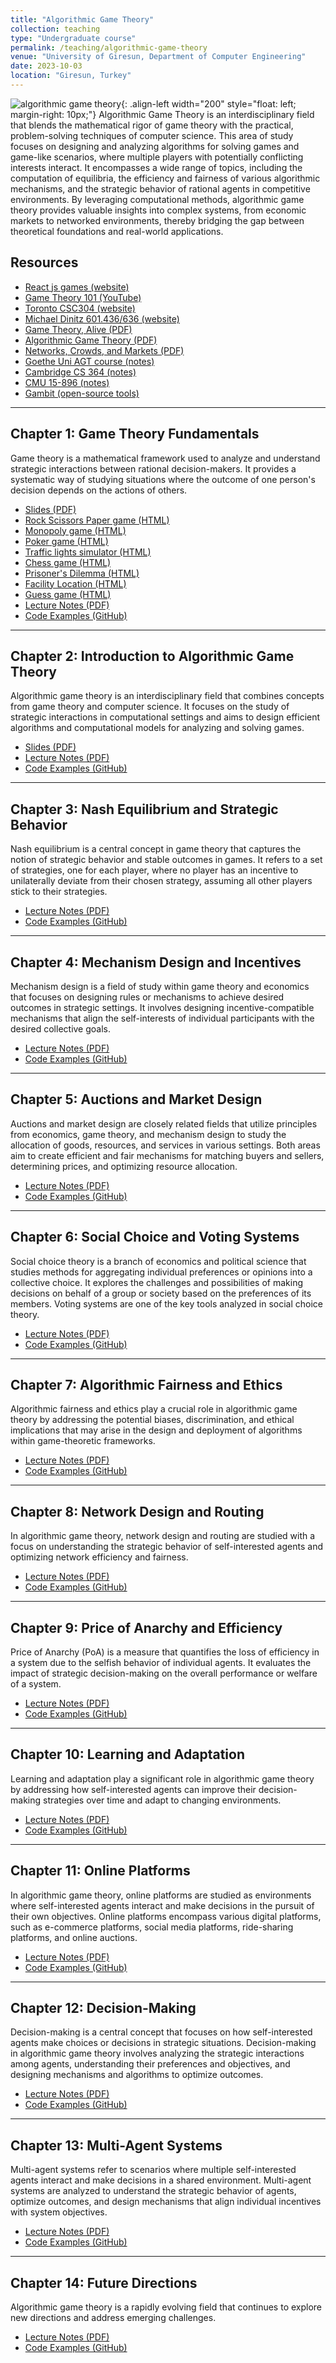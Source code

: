 ```yaml
---
title: "Algorithmic Game Theory"
collection: teaching
type: "Undergraduate course"
permalink: /teaching/algorithmic-game-theory
venue: "University of Giresun, Department of Computer Engineering"
date: 2023-10-03
location: "Giresun, Turkey"
---
```


![algorithmic game theory](/images/teaching/algorithmic-game-theory-course.webp){: .align-left width="200" style="float: left; margin-right: 10px;"} 
Algorithmic Game Theory is an interdisciplinary field that blends the mathematical rigor of game theory with the practical, problem-solving techniques of computer science. This area of study focuses on designing and analyzing algorithms for solving games and game-like scenarios, where multiple players with potentially conflicting interests interact. It encompasses a wide range of topics, including the computation of equilibria, the efficiency and fairness of various algorithmic mechanisms, and the strategic behavior of rational agents in competitive environments. By leveraging computational methods, algorithmic game theory provides valuable insights into complex systems, from economic markets to networked environments, thereby bridging the gap between theoretical foundations and real-world applications.

## Resources

- [React js games (website)](https://reactjsexample.com/tag/games/)
- [Game Theory 101 (YouTube)](https://www.youtube.com/watch?v=IotsMu1J8fA&list=PL102B69CCA6049B6C)
- [Toronto CSC304 (website)](https://www.cs.toronto.edu/~nisarg/teaching/304f19/)
- [Michael Dinitz 601.436/636 (website)](https://www.cs.jhu.edu/~mdinitz/classes/AGT/Spring2022/)
- [Game Theory, Alive (PDF)](https://homes.cs.washington.edu/~karlin/GameTheoryBook.pdf)
- [Algorithmic Game Theory (PDF)](https://www.cs.cmu.edu/~sandholm/cs15-892F13/algorithmic-game-theory.pdf)
- [Networks, Crowds, and Markets (PDF)](https://www.cs.cornell.edu/home/kleinber/networks-book/networks-book.pdf)
- [Goethe Uni AGT course (notes)](https://algo.cs.uni-frankfurt.de/lehre/agt/winter2223/agt2223.shtml)
- [Cambridge CS 364 (notes)](https://timroughgarden.org/f13/f13.html)
- [CMU 15-896 (notes)](https://www.cs.cmu.edu/~arielpro/15896s16/schedule.html)
- [Gambit (open-source tools)](https://gambit.sourceforge.net/)

---

## Chapter 1: Game Theory Fundamentals

Game theory is a mathematical framework used to analyze and understand strategic interactions between rational decision-makers. It provides a systematic way of studying situations where the outcome of one person's decision depends on the actions of others.

- [Slides (PDF)](../files/agt/slides/Bolum_01_Oyun_Kurami_Temelleri.pdf)
- [Rock Scissors Paper game (HTML)](../files/agt/slides/Bolum_01_Rock_Scissors_Paper.html)
- [Monopoly game (HTML)](../files/agt/slides/Bolum_01_Monopoly/index.html)
- [Poker game (HTML)](../files/agt/slides/Bolum_01_Poker/poker.html)
- [Traffic lights simulator (HTML)](../files/agt/slides/Bolum_01_Traffic_Lights.html)
- [Chess game (HTML)](../files/agt/slides/Bolum_01_Chess.html)
- [Prisoner's Dilemma (HTML)](../files/agt/slides/Bolum_01_Prisoners_Dilemma.html)
- [Facility Location (HTML)](../files/agt/slides/Bolum_01_Facility_Location.html)
- [Guess game (HTML)](../files/agt/slides/Bolum_01_Guess_Avarage.html)
- [Lecture Notes (PDF)](../files/agt/Chapter_01_Game_Theory_Fundamentals.pdf)
- [Code Examples (GitHub)](https://github.com/sercankulcu/agt/tree/main)

---

## Chapter 2: Introduction to Algorithmic Game Theory

Algorithmic game theory is an interdisciplinary field that combines concepts from game theory and computer science. It focuses on the study of strategic interactions in computational settings and aims to design efficient algorithms and computational models for analyzing and solving games.

- [Slides (PDF)](../files/agt/slides/Bolum_02_Oyun_Kuramina_Giris.pdf)
- [Lecture Notes (PDF)](../files/agt/Chapter_02_Introduction_to_Algorithmic_Game_Theory.pdf)
- [Code Examples (GitHub)](https://github.com/sercankulcu/agt/tree/main)

---

## Chapter 3: Nash Equilibrium and Strategic Behavior

Nash equilibrium is a central concept in game theory that captures the notion of strategic behavior and stable outcomes in games. It refers to a set of strategies, one for each player, where no player has an incentive to unilaterally deviate from their chosen strategy, assuming all other players stick to their strategies.

- [Lecture Notes (PDF)](../files/agt/Chapter_03_Nash_Equilibrium_and_Strategic_Behavior.pdf)
- [Code Examples (GitHub)](https://github.com/sercankulcu/agt/tree/main)

---

## Chapter 4: Mechanism Design and Incentives

Mechanism design is a field of study within game theory and economics that focuses on designing rules or mechanisms to achieve desired outcomes in strategic settings. It involves designing incentive-compatible mechanisms that align the self-interests of individual participants with the desired collective goals.

- [Lecture Notes (PDF)](../files/agt/Chapter_04_Mechanism_Design_and_Incentives.pdf)
- [Code Examples (GitHub)](https://github.com/sercankulcu/agt/tree/main)

---

## Chapter 5: Auctions and Market Design

Auctions and market design are closely related fields that utilize principles from economics, game theory, and mechanism design to study the allocation of goods, resources, and services in various settings. Both areas aim to create efficient and fair mechanisms for matching buyers and sellers, determining prices, and optimizing resource allocation.

- [Lecture Notes (PDF)](../files/agt/Chapter_05_Auctions_and_Market_Design.pdf)
- [Code Examples (GitHub)](https://github.com/sercankulcu/agt/tree/main)

---

## Chapter 6: Social Choice and Voting Systems

Social choice theory is a branch of economics and political science that studies methods for aggregating individual preferences or opinions into a collective choice. It explores the challenges and possibilities of making decisions on behalf of a group or society based on the preferences of its members. Voting systems are one of the key tools analyzed in social choice theory.

- [Lecture Notes (PDF)](../files/agt/Chapter_06_Social_Choice_and_Voting_Systems.pdf)
- [Code Examples (GitHub)](https://github.com/sercankulcu/agt/tree/main)

---

## Chapter 7: Algorithmic Fairness and Ethics

Algorithmic fairness and ethics play a crucial role in algorithmic game theory by addressing the potential biases, discrimination, and ethical implications that may arise in the design and deployment of algorithms within game-theoretic frameworks.

- [Lecture Notes (PDF)](../files/agt/Chapter_07_Algorithmic_Fairness_and_Ethics.pdf)
- [Code Examples (GitHub)](https://github.com/sercankulcu/agt/tree/main)

---

## Chapter 8: Network Design and Routing

In algorithmic game theory, network design and routing are studied with a focus on understanding the strategic behavior of self-interested agents and optimizing network efficiency and fairness.

- [Lecture Notes (PDF)](../files/agt/Chapter_08_Network_Design_and_Routing.pdf)
- [Code Examples (GitHub)](https://github.com/sercankulcu/agt/tree/main)

---

## Chapter 9: Price of Anarchy and Efficiency

Price of Anarchy (PoA) is a measure that quantifies the loss of efficiency in a system due to the selfish behavior of individual agents. It evaluates the impact of strategic decision-making on the overall performance or welfare of a system.

- [Lecture Notes (PDF)](../files/agt/Chapter_09_Price_of_Anarchy_and_Efficiency.pdf)
- [Code Examples (GitHub)](https://github.com/sercankulcu/agt/tree/main)

---

## Chapter 10: Learning and Adaptation

Learning and adaptation play a significant role in algorithmic game theory by addressing how self-interested agents can improve their decision-making strategies over time and adapt to changing environments.

- [Lecture Notes (PDF)](../files/agt/Chapter_10_Learning_and_Adaptation.pdf)
- [Code Examples (GitHub)](https://github.com/sercankulcu/agt/tree/main)

---

## Chapter 11: Online Platforms

In algorithmic game theory, online platforms are studied as environments where self-interested agents interact and make decisions in the pursuit of their own objectives. Online platforms encompass various digital platforms, such as e-commerce platforms, social media platforms, ride-sharing platforms, and online auctions.

- [Lecture Notes (PDF)](../files/agt/Chapter_11_Online_Platforms.pdf)
- [Code Examples (GitHub)](https://github.com/sercankulcu/agt/tree/main)

---

## Chapter 12: Decision-Making

Decision-making is a central concept that focuses on how self-interested agents make choices or decisions in strategic situations. Decision-making in algorithmic game theory involves analyzing the strategic interactions among agents, understanding their preferences and objectives, and designing mechanisms and algorithms to optimize outcomes.

- [Lecture Notes (PDF)](../files/agt/Chapter_12_Decision_Making.pdf)
- [Code Examples (GitHub)](https://github.com/sercankulcu/agt/tree/main)

---

## Chapter 13: Multi-Agent Systems

Multi-agent systems refer to scenarios where multiple self-interested agents interact and make decisions in a shared environment. Multi-agent systems are analyzed to understand the strategic behavior of agents, optimize outcomes, and design mechanisms that align individual incentives with system objectives.

- [Lecture Notes (PDF)](../files/agt/Chapter_13_Multi_Agent_Systems.pdf)
- [Code Examples (GitHub)](https://github.com/sercankulcu/agt/tree/main)

---

## Chapter 14: Future Directions

Algorithmic game theory is a rapidly evolving field that continues to explore new directions and address emerging challenges.

- [Lecture Notes (PDF)](../files/agt/Chapter_14_Future_Directions.pdf)
- [Code Examples (GitHub)](https://github.com/sercankulcu/agt/tree/main)
